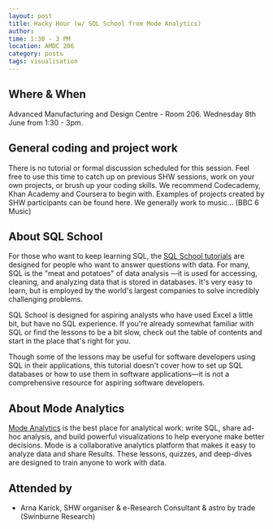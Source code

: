 ```yaml
---
layout: post
title: Hacky Hour (w/ SQL School from Mode Analytics)
author: 
time: 1:30 - 3 PM
location: AMDC 206
category: posts
tags: visualisation
---
```


## Where & When

Advanced Manufacturing and Design Centre - Room 206. Wednesday 8th June from 1:30 - 3pm.

## General coding and project work

There is no tutorial or formal discussion scheduled for this session. Feel free to use this time to catch up on previous SHW sessions, work on your own projects, or brush up your coding skills. We recommend Codecademy, Khan Academy and Coursera to begin with. Examples of projects created by SHW participants can be found here. We generally work to music... (BBC 6 Music)

## About SQL School ##

For those who want to keep learning SQL, the [SQL School tutorials](http://sqlschool.modeanalytics.com) are designed for people who want to answer questions with data. For many, SQL is the "meat and potatoes" of data analysis —it is used for accessing, cleaning, and analyzing data that is stored in databases. It's very easy to learn, but is employed by the world's largest companies to solve incredibly challenging problems.

SQL School is designed for aspiring analysts who have used Excel a little bit, but have no SQL experience. If you're already somewhat familiar with SQL or find the lessons to be a bit slow, check out the table of contents and start in the place that's right for you.

Though some of the lessons may be useful for software developers using SQL in their applications, this tutorial doesn't cover how to set up SQL databases or how to use them in software applications—it is not a comprehensive resource for aspiring software developers.

## About Mode Analytics ##

[Mode Analytics](https://modeanalytics.com) is the best place for analytical work: write SQL, share ad-hoc analysis, and build powerful visualizations to help everyone make better decisions. Mode is a collaborative analytics platform that makes it easy to analyze data and share Results. These lessons, quizzes, and deep-dives are designed to train anyone to work with data.

## Attended by

* Arna Karick, SHW organiser & e-Research Consultant & astro by trade (Swinburne Research)
